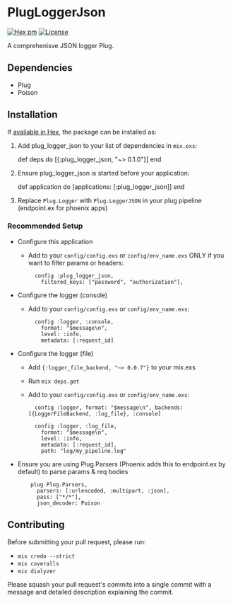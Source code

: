 # PlugLoggerJson 
[![Hex pm](http://img.shields.io/hexpm/v/plug_logger_json.svg?style=flat)](https://hex.pm/packages/plug_logger_json)
[![License](https://img.shields.io/badge/license-Apache%202-blue.svg)](https://github.com/bleacherreport/plug_logger_json/blob/master/LICENSE)

A comprehenisve JSON logger Plug.

## Dependencies
  * Plug
  * Poison

## Installation

If [available in Hex](https://hex.pm/docs/publish), the package can be installed as:

  1. Add plug_logger_json to your list of dependencies in `mix.exs`:

        def deps do
          [{:plug_logger_json, "~> 0.1.0"}]
        end

  2. Ensure plug_logger_json is started before your application:

        def application do
          [applications: [:plug_logger_json]]
        end
  3. Replace `Plug.Logger` with `Plug.LoggerJSON` in your plug pipeline (endpoint.ex for phoenix apps)

### Recommended Setup
  * Configure this application
    * Add to your `config/config.exs` or `config/env_name.exs` ONLY if you want to filter params or headers:

            config :plug_logger_json,
              filtered_keys: ["password", "authorization"],

  * Configure the logger (console)
    * Add to your `config/config.exs` or `config/env_name.exs`:

            config :logger, :console,
              format: "$message\n",
              level: :info,
              metadata: [:request_id]

  * Configure the logger (file)
    * Add `{:logger_file_backend, "~> 0.0.7"}` to your mix.exs
    * Run `mix deps.get`
    * Add to your `config/config.exs` or `config/env_name.exs`:

            config :logger, format: "$message\n", backends: [{LoggerFileBackend, :log_file}, :console]

            config :logger, :log_file,
              format: "$message\n",
              level: :info,
              metadata: [:request_id],
              path: "log/my_pipeline.log"

  * Ensure you are using Plug.Parsers (Phoenix adds this to endpoint.ex by default) to parse params & req bodies

            plug Plug.Parsers,
              parsers: [:urlencoded, :multipart, :json],
              pass: ["*/*"],
              json_decoder: Poison

## Contributing
Before submitting your pull request, please run:
  * `mix credo --strict`
  * `mix coveralls`
  * `mix dialyzer`

Please squash your pull request's commits into a single commit with a message and
detailed description explaining the commit.
